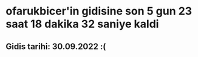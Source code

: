 # ofarukbicer'in gidisine son 5 gun 23 saat 18 dakika 32 saniye kaldi

## Gidis tarihi: 30.09.2022 :(